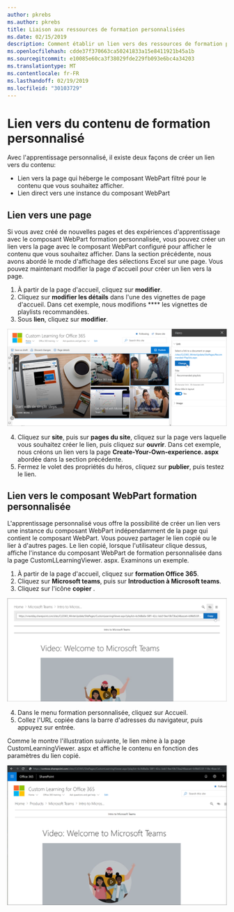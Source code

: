 ```yaml
---
author: pkrebs
ms.author: pkrebs
title: Liaison aux ressources de formation personnalisées
ms.date: 02/15/2019
description: Comment établir un lien vers des ressources de formation personnalisées
ms.openlocfilehash: cdde37f370663ca50241833a15e8411921b45a1b
ms.sourcegitcommit: e10085e60ca3f38029fde229fb093e6bc4a34203
ms.translationtype: MT
ms.contentlocale: fr-FR
ms.lasthandoff: 02/19/2019
ms.locfileid: "30103729"
---
```

# <a name="link-to-custom-learning-content"></a>Lien vers du contenu de formation personnalisé

Avec l'apprentissage personnalisé, il existe deux façons de créer un lien vers du contenu:

- Lien vers la page qui héberge le composant WebPart filtré pour le contenu que vous souhaitez afficher. 
- Lien direct vers une instance du composant WebPart

## <a name="link-to-a-page"></a>Lien vers une page

Si vous avez créé de nouvelles pages et des expériences d'apprentissage avec le composant WebPart formation personnalisée, vous pouvez créer un lien vers la page avec le composant WebPart configuré pour afficher le contenu que vous souhaitez afficher. Dans la section précédente, nous avons abordé le mode d'affichage des sélections Excel sur une page. Vous pouvez maintenant modifier la page d'accueil pour créer un lien vers la page. 

1. À partir de la page d'accueil, cliquez sur **modifier**.
2. Cliquez sur **modifier les détails** dans l'une des vignettes de page d'accueil. Dans cet exemple, nous modifions **** les vignettes de playlists recommandées.
3. Sous **lien**, cliquez sur **modifier**.

![CG-linktopage. png](media/cg-linktopage.png)

4. Cliquez sur **site**, puis sur **pages du site**, cliquez sur la page vers laquelle vous souhaitez créer le lien, puis cliquez sur **ouvrir**. Dans cet exemple, nous créons un lien vers la page **Create-Your-Own-experience. aspx** abordée dans la section précédente.
5. Fermez le volet des propriétés du héros, cliquez sur **publier**, puis testez le lien. 

## <a name="link-to-the-custom-learning-web-part"></a>Lien vers le composant WebPart formation personnalisée
L'apprentissage personnalisé vous offre la possibilité de créer un lien vers une instance du composant WebPart indépendamment de la page qui contient le composant WebPart. Vous pouvez partager le lien copié ou le lier à d'autres pages. Le lien copié, lorsque l'utilisateur clique dessus, affiche l'instance du composant WebPart de formation personnalisée dans la page CustomLLearningViewer. aspx. Examinons un exemple. 

1. À partir de la page d'accueil, cliquez sur **formation Office 365**.
2. Cliquez sur **Microsoft teams**, puis sur **Introduction à Microsoft teams**.
3. Cliquez sur l'icône **copier** .

![CG-linktowebpart. png](media/cg-linktowebpart.png)

4. Dans le menu formation personnalisée, cliquez sur Accueil.
5. Collez l'URL copiée dans la barre d'adresses du navigateur, puis appuyez sur entrée. 

Comme le montre l'illustration suivante, le lien mène à la page CustomLearningViewer. aspx et affiche le contenu en fonction des paramètres du lien copié. 

![CG-linktowebpartviewer. png](media/cg-linktowebpartviewer.png)

